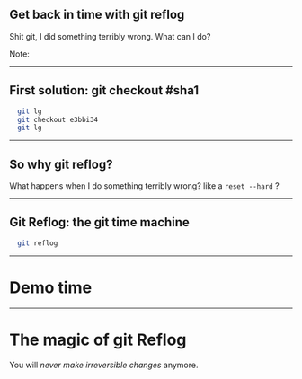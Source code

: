 ## Get back in time with git reflog

Shit git, I did something terribly wrong. What can I do?

Note:

---

## First solution: git checkout #sha1

```bash
  git lg
  git checkout e3bbi34
  git lg
```

---

## So why git reflog?

What happens when I do something terribly wrong? like a `reset --hard` ?

---

## Git Reflog: the git time machine

```bash
  git reflog
```

---

# Demo time

---

# The magic of git Reflog

You will _never make irreversible changes_ anymore.

